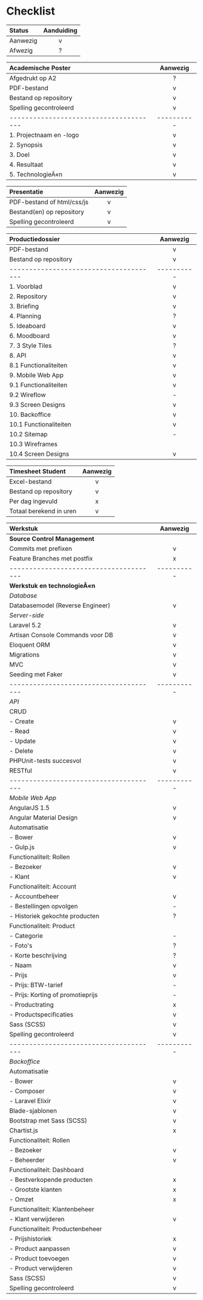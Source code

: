 Checklist
=========

| Status   | Aanduiding |
|:---------|:----------:|
| Aanwezig |      v     |
| Afwezig  |      ?     |

| Academische Poster                   | Aanwezig |
|:-------------------------------------|:--------:|
| Afgedrukt op A2                      |     ?    |
| PDF-bestand                          |     v    |
| Bestand op repository                |     v    |
| Spelling gecontroleerd               |     v    |
|--------------------------------------|----------|
| 1. Projectnaam en -logo              |     v    |
| 2. Synopsis                          |     v    |
| 3. Doel                              |     v    |
| 4. Resultaat                         |     v    |
| 5. TechnologieÃ«n                     |     v    |

| Presentatie                          | Aanwezig |
|:-------------------------------------|:--------:|
| PDF-bestand of html/css/js           |     v    |
| Bestand(en) op repository            |     v    |
| Spelling gecontroleerd               |     v    |

| Productiedossier                     | Aanwezig |
|:-------------------------------------|:--------:|
| PDF-bestand                          |     v    |
| Bestand op repository                |     v    |
|--------------------------------------|----------|
|  1.  Voorblad                        |     v    |
|  2.  Repository                      |     v    |
|  3.  Briefing                        |     v    |
|  4.  Planning                        |     ?    |
|  5.  Ideaboard                       |     v    |
|  6.  Moodboard                       |     v    |
|  7.  3 Style Tiles                   |     ?    |
|  8.  API                             |     v    |
|  8.1 Functionaliteiten               |     v    |
|  9.  Mobile Web App                  |     v    |
|  9.1 Functionaliteiten               |     v    |
|  9.2 Wireflow                        |     -    |
|  9.3 Screen Designs                  |     v    |
| 10.  Backoffice                      |     v    |
| 10.1 Functionaliteiten               |     v    |
| 10.2 Sitemap                         |     -    |
| 10.3 Wireframes                      |         |
| 10.4 Screen Designs                  |     v    |

| Timesheet Student                    | Aanwezig |
|:-------------------------------------|:--------:|
| Excel-bestand                        |     v    |
| Bestand op repository                |     v    |
| Per dag ingevuld                     |     x    |
| Totaal berekend in uren              |     v    |


| Werkstuk                             | Aanwezig |
|:-------------------------------------|:--------:|
| **Source Control Management**        |          |
|   Commits met prefixen               |     v    |
|   Feature Branches met postfix       |     x    |
|--------------------------------------|----------|
| **Werkstuk en technologieÃ«n**        |          |
|  *Database*                          |          |
|   Databasemodel (Reverse Engineer)   |     v    |
|  *Server-side*                       |          |
|   Laravel 5.2                        |     v    |
|   Artisan Console Commands voor DB   |     v    |
|   Eloquent ORM                       |     v    |
|   Migrations                         |     v    |
|   MVC                                |     v    |
|   Seeding met Faker                  |     v    |
|--------------------------------------|----------|
|  *API*                               |          |
|   CRUD                               |          |
|   - Create                           |     v    |
|   - Read                             |     v    |
|   - Update                           |     v    |
|   - Delete                           |     v    |
|   PHPUnit-tests succesvol            |     v    |
|   RESTful                            |     v    |
|--------------------------------------|----------|
|  *Mobile Web App*                    |          |
|   AngularJS 1.5                      |     v    |
|   Angular Material Design            |     v    |
|   Automatisatie                      |          |
|   - Bower                            |     v    |
|   - Gulp.js                          |     v    |
|   Functionaliteit: Rollen            |          |
|   - Bezoeker                         |     v    |
|   - Klant                            |     v    |
|   Functionaliteit: Account           |          |
|   - Accountbeheer                    |     v    |
|   - Bestellingen opvolgen            |     -    |
|   - Historiek gekochte producten     |     ?    |
|   Functionaliteit: Product           |          |
|   - Categorie                        |     -    |
|   - Foto's                           |     ?    |
|   - Korte beschrijving               |     ?    |
|   - Naam                             |     v    |
|   - Prijs                            |     v    |
|   - Prijs: BTW-tarief                |     -    |
|   - Prijs: Korting of promotieprijs  |     -    |
|   - Productrating                    |     x    |
|   - Productspecificaties             |     v    |
|   Sass (SCSS)                        |     v    |
|   Spelling gecontroleerd             |     v    |
|--------------------------------------|----------|
|  *Backoffice*                        |          |
|   Automatisatie                      |          |
|   - Bower                            |     v    |
|   - Composer                         |     v    |
|   - Laravel Elixir                   |     v    |
|   Blade-sjablonen                    |     v    |
|   Bootstrap met Sass (SCSS)          |     v    |
|   Chartist.js                        |     x    |
|   Functionaliteit: Rollen            |          |
|   - Bezoeker                         |     v    |
|   - Beheerder                        |     v    |
|   Functionaliteit: Dashboard         |          |
|   - Bestverkopende producten         |     x    |
|   - Grootste klanten                 |     x    |
|   - Omzet                            |     x    |
|   Functionaliteit: Klantenbeheer     |          |
|   - Klant verwijderen                |     v    |
|   Functionaliteit: Productenbeheer   |         |
|   - Prijshistoriek                   |     x    |
|   - Product aanpassen                |     v    |
|   - Product toevoegen                |     v  |
|   - Product verwijderen              |     v    |
|   Sass (SCSS)                        |     v    |
|   Spelling gecontroleerd             |     v    |